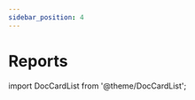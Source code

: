 ```yaml
---
sidebar_position: 4
---
```


# Reports

import DocCardList from '@theme/DocCardList';

<DocCardList />

